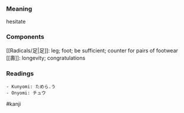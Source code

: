 ### Meaning

hesitate

### Components

[[Radicals/足|足]]: leg; foot; be sufficient; counter for pairs of footwear [[壽]]: longevity; congratulations

### Readings

```
- Kunyomi: ためら.う
- Onyomi: チュウ
```

#kanji